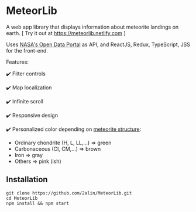 # MeteorLib 
A web app library that displays information about meteorite landings on earth. [ Try it out at https://meteorlib.netlify.com ]

Uses [NASA's Open Data Portal](https://data.nasa.gov/Space-Science/Meteorite-Landings/gh4g-9sfh) as API, and  ReactJS, Redux, TypeScript, JSS for the front-end. 

Features: 

:heavy_check_mark: Filter controls 

:heavy_check_mark: Map localization

:heavy_check_mark: Infinite scroll 

:heavy_check_mark: Responsive design

:heavy_check_mark: Personalized color depending on [meteorite structure](https://en.wikipedia.org/wiki/Meteorite_classification):
* Ordinary chondrite (H, L, LL,...) => green
* Carbonaceous (CI, CM,...) => brown
* Iron => gray
* Others => pink (ish)

## Installation
```
git clone https://github.com/2alin/MeteorLib.git
cd MeteorLib
npm install && npm start
```

 
